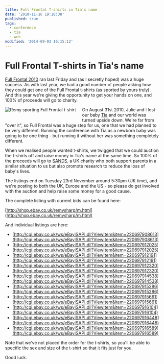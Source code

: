 ```yaml
---
title: Full Frontal T-shirts in Tia's name
date: '2010-11-16 19:18:38'
published: true
tags:
  - conference
  - tia
  - web
modified: '2014-09-03 16:15:12'
---
```

# Full Frontal T-shirts in Tia's name

[Full Frontal 2010](http://2010.full-frontal.org) ran last Friday and (as I secretly hoped) was a huge success. As with last year, we had a good number of people asking how they could get one of the Full Frontal t-shirts (as sported by yours truly). And this year we're giving the opportunity to get your hands on one, and 100% of proceeds will go to charity.

<!--more-->

<img src="/images/ff-tee.jpg" style="float:left; margin-right: 20px; margin-bottom: 20px;" alt="Remy sporting Full Frontal t-shirt" />On August 31st 2010, Julie and I lost our baby [Tia](/tia/letter/) and our world was turned upside down. We're far from "over it", so Full Frontal was a huge step for us, one that we had planned to be very different. Running the conference with Tia as a newborn baby was going to be one thing - but running it without her was something completely different.

When we realised people wanted t-shirts, we twigged that we could auction the t-shirts off and raise money in Tia's name at the same time. So 100% of the proceeds will go to [SANDS](http://www.uk-sands.org/), a UK charity who both support parents in a similar situation to us but also promote research to reduce the loss of baby's lives.

The listings end on Tuesday 23rd November around 5:30pm (UK time), and we're posting to both the UK, Europe and the US - so please do get involved with the auction and help raise some money for a good cause.

The complete listing with current bids can be found here:

[http://shop.ebay.co.uk/remysharp/m.html](http://shop.ebay.co.uk/remysharp/m.html)

And individual listings are here:

* [http://cgi.ebay.co.uk/ws/eBayISAPI.dll?ViewItem&item=220697908613](http://cgi.ebay.co.uk/ws/eBayISAPI.dll?ViewItem&item=220697908613)
* [http://cgi.ebay.co.uk/ws/eBayISAPI.dll?ViewItem&item=220697912025](http://cgi.ebay.co.uk/ws/eBayISAPI.dll?ViewItem&item=220697912025)
* [http://cgi.ebay.co.uk/ws/eBayISAPI.dll?ViewItem&item=220697912191](http://cgi.ebay.co.uk/ws/eBayISAPI.dll?ViewItem&item=220697912191)
* [http://cgi.ebay.co.uk/ws/eBayISAPI.dll?ViewItem&item=220697912320](http://cgi.ebay.co.uk/ws/eBayISAPI.dll?ViewItem&item=220697912320)
* [http://cgi.ebay.co.uk/ws/eBayISAPI.dll?ViewItem&item=220697914538](http://cgi.ebay.co.uk/ws/eBayISAPI.dll?ViewItem&item=220697914538)
* [http://cgi.ebay.co.uk/ws/eBayISAPI.dll?ViewItem&item=220697915286](http://cgi.ebay.co.uk/ws/eBayISAPI.dll?ViewItem&item=220697915286)
* [http://cgi.ebay.co.uk/ws/eBayISAPI.dll?ViewItem&item=220697915661](http://cgi.ebay.co.uk/ws/eBayISAPI.dll?ViewItem&item=220697915661)
* [http://cgi.ebay.co.uk/ws/eBayISAPI.dll?ViewItem&item=220697916104](http://cgi.ebay.co.uk/ws/eBayISAPI.dll?ViewItem&item=220697916104)
* [http://cgi.ebay.co.uk/ws/eBayISAPI.dll?ViewItem&item=220697916448](http://cgi.ebay.co.uk/ws/eBayISAPI.dll?ViewItem&item=220697916448)
* [http://cgi.ebay.co.uk/ws/eBayISAPI.dll?ViewItem&item=220697916589](http://cgi.ebay.co.uk/ws/eBayISAPI.dll?ViewItem&item=220697916589)

Note that we've not placed the order for the t-shirts, so you'll be able to specific the sex and size of the t-shirt so that it fits just for you.

Good luck.
